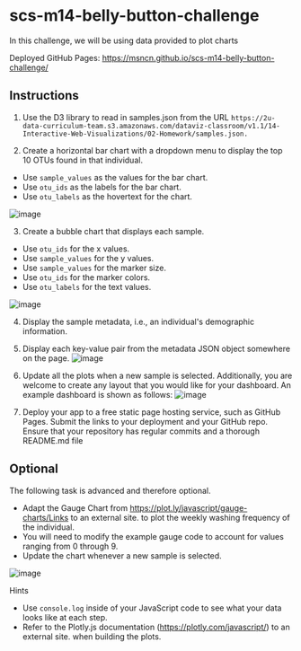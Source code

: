 # scs-m14-belly-button-challenge

In this challenge, we will be using data provided to plot charts

Deployed GitHub Pages: https://msncn.github.io/scs-m14-belly-button-challenge/

## Instructions

1. Use the D3 library to read in samples.json from the URL `https://2u-data-curriculum-team.s3.amazonaws.com/dataviz-classroom/v1.1/14-Interactive-Web-Visualizations/02-Homework/samples.json.`

2. Create a horizontal bar chart with a dropdown menu to display the top 10 OTUs found in that individual.

* Use `sample_values` as the values for the bar chart.
* Use `otu_ids` as the labels for the bar chart.
* Use `otu_labels` as the hovertext for the chart.

![image](https://github.com/msncn/scs-m14-belly-button-challenge/assets/130943141/949450a5-0d2a-4ff3-b567-20b2daaccbbe)

3. Create a bubble chart that displays each sample.

* Use `otu_ids` for the x values.
* Use `sample_values` for the y values.
* Use `sample_values` for the marker size.
* Use `otu_ids` for the marker colors.
* Use `otu_labels` for the text values.

![image](https://github.com/msncn/scs-m14-belly-button-challenge/assets/130943141/9397ee5a-a03f-42ea-bd7b-ffa3dfefdfd1)

4. Display the sample metadata, i.e., an individual's demographic information.

5. Display each key-value pair from the metadata JSON object somewhere on the page.
![image](https://github.com/msncn/scs-m14-belly-button-challenge/assets/130943141/53851b77-6a00-4e4b-aabf-9b2adc6f1d07)

6. Update all the plots when a new sample is selected. Additionally, you are welcome to create any layout that you would like for your dashboard. An example dashboard is shown as follows:
![image](https://github.com/msncn/scs-m14-belly-button-challenge/assets/130943141/416b4b33-9a09-4c5d-b09a-d619dc2b417d)

7. Deploy your app to a free static page hosting service, such as GitHub Pages. Submit the links to your deployment and your GitHub repo. Ensure that your repository has regular commits and a thorough README.md file


## Optional

The following task is advanced and therefore optional.

* Adapt the Gauge Chart from https://plot.ly/javascript/gauge-charts/Links to an external site. to plot the weekly washing frequency of the individual.
* You will need to modify the example gauge code to account for values ranging from 0 through 9.
* Update the chart whenever a new sample is selected.

![image](https://github.com/msncn/scs-m14-belly-button-challenge/assets/130943141/a9b80bae-3d01-4987-b281-41927d0ae2c8)

Hints
* Use `console.log` inside of your JavaScript code to see what your data looks like at each step.
* Refer to the Plotly.js documentation (https://plotly.com/javascript/) to an external site. when building the plots.
